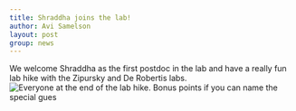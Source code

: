 ```yaml
---
title: Shraddha joins the lab!
author: Avi Samelson
layout: post
group: news
---
```

We welcome Shraddha as the first postdoc in the lab and have a really fun lab hike with the Zipursky and De Robertis labs. <br>
<img src="/static/img/news/20250716_LabHike.jpg" alt="Everyone at the end of the lab hike. Bonus points if you can name the special gues" class="img-fluid">

